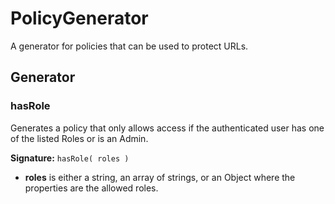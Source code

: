 # PolicyGenerator
A generator for policies that can be used to protect URLs.
## Generator
### hasRole
Generates a policy that only allows access if the authenticated user has one of the listed Roles or is an Admin.

**Signature:** `hasRole( roles )`
+ **roles** is either a string, an array of strings, or an Object where the properties are the allowed roles.

